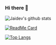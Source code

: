 ### Hi there 👋


![Jaidev's github stats](https://github-readme-stats.vercel.app/api?username=jai2dev&show_icons=true&theme=radical)

[![ReadMe Card](https://github-readme-stats.vercel.app/api/pin/?username=jai2dev&repo=jai2dev)](https://github.com/jai2dev/rjai2dev)

[![Top Langs](https://github-readme-stats.vercel.app/api/top-langs/?username=jai2dev&layout=compact)](https://github.com/jai2dev/github-readme-stats)

<!--
**jai2dev/jai2dev** is a ✨ _special_ ✨ repository because its `README.md` (this file) appears on your GitHub profile.

Here are some ideas to get you started:

- 🔭 I’m currently working on ...
- 🌱 I’m currently learning ...
- 👯 I’m looking to collaborate on ...
- 🤔 I’m looking for help with ...
- 💬 Ask me about ...
- 📫 How to reach me: ...
- 😄 Pronouns: ...
- ⚡ Fun fact: ...


-->

